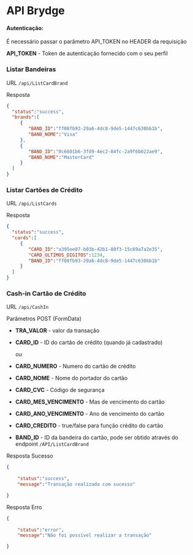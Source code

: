 # API Brydge


#### Autenticação:

É necessário passar o parâmetro API_TOKEN no HEADER da requisição

**API_TOKEN** - Token de autenticação fornecido com o seu perfil

### Listar Bandeiras

URL ```/api/ListCardBrand```

Resposta

 ```json
{
   "status":"success",
   "brands":[
      {
         "BAND_ID":"ff08fb93-29a6-4dc8-9de5-1447c630bb1b",
         "BAND_NOME":"Visa"
      },
      {
         "BAND_ID":"0c6601b6-3fd9-4ec2-84fc-2a9f6b022ae9",
         "BAND_NOME":"MasterCard"
      }
   ]
}

 ```


### Listar Cartões de Crédito


URL ```/api/ListCards```

Resposta

 ```json
{
   "status":"success",
   "cards":[
      {
         "CARD_ID":"a395ee07-b03b-42b1-80f3-15c69a7a2e35",
         "CARD_ULTIMOS_DIGITOS":1234,
         "BAND_ID":"ff08fb93-29a6-4dc8-9de5-1447c630bb1b"
      }
   ]
}
 ```


### Cash-in Cartão de Crédito


URL ```/api/CashIn```

Parâmetros POST (FormData)

 - **TRA_VALOR** - valor da transação
 - **CARD_ID** - ID do cartão de crédito (quando já cadastrado)

   ou

 - **CARD_NUMERO** - Numero do cartão de crédito
 - **CARD_NOME** - Nome do portador do cartão
 - **CARD_CVC** - Código de segurança
 - **CARD_MES_VENCIMENTO** - Mas de vencimento do cartão 
 - **CARD_ANO_VENCIMENTO** - Ano de vencimento do cartão 
 - **CARD_CREDITO** - true/false para função crédito do cartão 
 - **BAND_ID** - ID da bandeira do cartão, pode ser obtido através do endpoint ```/API/ListCardBrand```


Resposta Sucesso

```json
{
	
	"status":"success",
	"message":"Transação realizada com sucesso"

}
```

Resposta Erro

```json
{
	
	"status":"error",
	"message":"Não foi possível realizar a transação"

}
```

